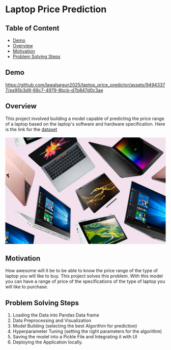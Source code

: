 # Laptop Price Prediction

## Table of Content

* [Demo](#demo)
* [Overview](#overview)
* [Motivation](#motivation)
* [Problem Solving Steps](#problem-solving-steps)

## Demo



https://github.com/lawalsegun2025/laptop_price_predictor/assets/94943377/ea95b3d9-68c7-4979-8bcb-d7b847d0c3ae



## Overview

This project involved building a model capable of predicting the price range of a laptop based on the laptop's software and hardware specification. Here is the link for the [dataset](https://github.com/daniel-datasci/Laptop-Price-Predictor/blob/main/laptop_data.csv) <br/><br/>
<img src="laptops_images.jpg">

## Motivation
How awesome will it be to be able to know the price range of the type of laptop you will like to buy. This project solves this problem. With this model you can have a range of price of the specifications of the type of laptop you will like to purchase.

## Problem Solving Steps

1. Loading the Data into Pandas Data frame
2. Data Preprocessing and Visualization
3. Model Building (selecting the best Algorithm for prediction)
4. Hyperparameter Tuning (setting the right parameters for the algorithm)
5. Saving the model into a Pickle File and Integrating it with UI
6. Deploying the Application locally.
